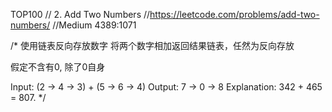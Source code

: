 TOP100
// 2. Add Two Numbers
//https://leetcode.com/problems/add-two-numbers/
//Medium  4389:1071

/*
使用链表反向存放数字
将两个数字相加返回结果链表，任然为反向存放

假定不含有0, 除了0自身

Input: (2 -> 4 -> 3) + (5 -> 6 -> 4)
Output: 7 -> 0 -> 8
Explanation: 342 + 465 = 807.
 */

